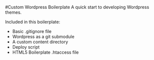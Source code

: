 #Custom Wordpress Boilerplate
A quick start to developing Wordpress themes.

Included in this boilerplate:

* Basic .gitignore file
* Wordpress as a git submodule
* A custom content directory
* Deploy script
* HTML5 Boilerplate .htaccess file